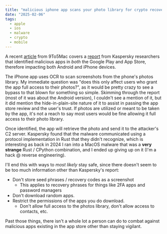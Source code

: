 ```yaml
---
title: "malicious iphone app scans your photo library for crypto recovery phrases"
date: "2025-02-06"
tags:
  - apple
  - ios
  - malware
  - crypto
  - mobile
---
```


A recent [article](https://9to5mac.com/2025/02/05/iphone-apps-on-app-store-malware-reads-screenshots/) from 9To5Mac covers a [report](https://securelist.com/sparkcat-stealer-in-app-store-and-google-play-2/115385/) from Kaspersky researchers that identified malicious apps in _both_ the Google Play and App Store, therefore impacting both Android and iPhone devices.

The iPhone app uses OCR to scan screenshots from the phone's photos library. My immediate question was "does this only affect users who grant the app full access to their photos?", as it would be pretty crazy to see a bypass to that blown for something so simple. Skimming through the report (most of it was about the Android version), I couldn't see a mention of it, but it did mention the hide-in-plain-site nature of it to assist in passing the app store review and the user's trust. If photos are utilized or meant to be taken by the app, it's not a reach to say most users would be fine allowing it full access to their photo library.

Once identified, the app will retrieve the photo and send it to the attacker's C2 server.
Kaspersky found that the malware communicated using a protocol implementation in Rust that they didn't recognize, which is interesting as back in 2024 I ran into a MacOS malware that was a **very strange** Rust / CPython combination, and I ended up giving up on it (I'm a hack @ reverse engineering).

I'll end this with ways to _most likely_ stay safe, since there doesn't seem to be too much information other than Kaspersky's report:

- Don't store seed phrases / recovery codes as a screenshot
  - This applies to recovery phrases for things like 2FA apps and password managers
- Don't download random apps.
- Restrict the permissions of the apps you do download.
  - Don't allow full access to the photos library, don't allow access to contacts, etc.

Past those things, there isn't a whole lot a person can do to combat against malicious apps existing in the app store other than staying vigilant.
